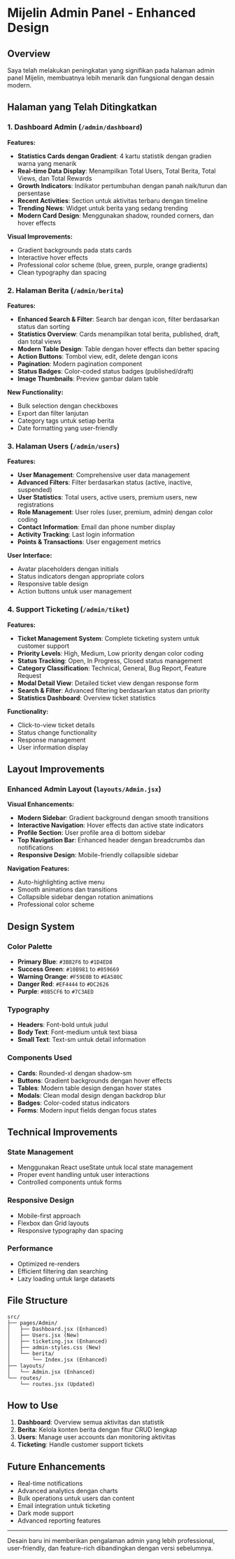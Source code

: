 # Mijelin Admin Panel - Enhanced Design

## Overview
Saya telah melakukan peningkatan yang signifikan pada halaman admin panel Mijelin, membuatnya lebih menarik dan fungsional dengan desain modern.

## Halaman yang Telah Ditingkatkan

### 1. Dashboard Admin (`/admin/dashboard`)
**Features:**
- **Statistics Cards dengan Gradient**: 4 kartu statistik dengan gradien warna yang menarik
- **Real-time Data Display**: Menampilkan Total Users, Total Berita, Total Views, dan Total Rewards
- **Growth Indicators**: Indikator pertumbuhan dengan panah naik/turun dan persentase
- **Recent Activities**: Section untuk aktivitas terbaru dengan timeline
- **Trending News**: Widget untuk berita yang sedang trending
- **Modern Card Design**: Menggunakan shadow, rounded corners, dan hover effects

**Visual Improvements:**
- Gradient backgrounds pada stats cards
- Interactive hover effects
- Professional color scheme (blue, green, purple, orange gradients)
- Clean typography dan spacing

### 2. Halaman Berita (`/admin/berita`)
**Features:**
- **Enhanced Search & Filter**: Search bar dengan icon, filter berdasarkan status dan sorting
- **Statistics Overview**: Cards menampilkan total berita, published, draft, dan total views
- **Modern Table Design**: Table dengan hover effects dan better spacing
- **Action Buttons**: Tombol view, edit, delete dengan icons
- **Pagination**: Modern pagination component
- **Status Badges**: Color-coded status badges (published/draft)
- **Image Thumbnails**: Preview gambar dalam table

**New Functionality:**
- Bulk selection dengan checkboxes
- Export dan filter lanjutan
- Category tags untuk setiap berita
- Date formatting yang user-friendly

### 3. Halaman Users (`/admin/users`)
**Features:**
- **User Management**: Comprehensive user data management
- **Advanced Filters**: Filter berdasarkan status (active, inactive, suspended)
- **User Statistics**: Total users, active users, premium users, new registrations
- **Role Management**: User roles (user, premium, admin) dengan color coding
- **Contact Information**: Email dan phone number display
- **Activity Tracking**: Last login information
- **Points & Transactions**: User engagement metrics

**User Interface:**
- Avatar placeholders dengan initials
- Status indicators dengan appropriate colors
- Responsive table design
- Action buttons untuk user management

### 4. Support Ticketing (`/admin/tiket`)
**Features:**
- **Ticket Management System**: Complete ticketing system untuk customer support
- **Priority Levels**: High, Medium, Low priority dengan color coding
- **Status Tracking**: Open, In Progress, Closed status management
- **Category Classification**: Technical, General, Bug Report, Feature Request
- **Modal Detail View**: Detailed ticket view dengan response form
- **Search & Filter**: Advanced filtering berdasarkan status dan priority
- **Statistics Dashboard**: Overview ticket statistics

**Functionality:**
- Click-to-view ticket details
- Status change functionality
- Response management
- User information display

## Layout Improvements

### Enhanced Admin Layout (`layouts/Admin.jsx`)
**Visual Enhancements:**
- **Modern Sidebar**: Gradient background dengan smooth transitions
- **Interactive Navigation**: Hover effects dan active state indicators
- **Profile Section**: User profile area di bottom sidebar
- **Top Navigation Bar**: Enhanced header dengan breadcrumbs dan notifications
- **Responsive Design**: Mobile-friendly collapsible sidebar

**Navigation Features:**
- Auto-highlighting active menu
- Smooth animations dan transitions
- Collapsible sidebar dengan rotation animations
- Professional color scheme

## Design System

### Color Palette
- **Primary Blue**: `#3B82F6` to `#1D4ED8`
- **Success Green**: `#10B981` to `#059669`
- **Warning Orange**: `#F59E0B` to `#EA580C`
- **Danger Red**: `#EF4444` to `#DC2626`
- **Purple**: `#8B5CF6` to `#7C3AED`

### Typography
- **Headers**: Font-bold untuk judul
- **Body Text**: Font-medium untuk text biasa
- **Small Text**: Text-sm untuk detail information

### Components Used
- **Cards**: Rounded-xl dengan shadow-sm
- **Buttons**: Gradient backgrounds dengan hover effects
- **Tables**: Modern table design dengan hover states
- **Modals**: Clean modal design dengan backdrop blur
- **Badges**: Color-coded status indicators
- **Forms**: Modern input fields dengan focus states

## Technical Improvements

### State Management
- Menggunakan React useState untuk local state management
- Proper event handling untuk user interactions
- Controlled components untuk forms

### Responsive Design
- Mobile-first approach
- Flexbox dan Grid layouts
- Responsive typography dan spacing

### Performance
- Optimized re-renders
- Efficient filtering dan searching
- Lazy loading untuk large datasets

## File Structure
```
src/
├── pages/Admin/
│   ├── Dashboard.jsx (Enhanced)
│   ├── Users.jsx (New)
│   ├── ticketing.jsx (Enhanced)
│   ├── admin-styles.css (New)
│   └── berita/
│       └── Index.jsx (Enhanced)
├── layouts/
│   └── Admin.jsx (Enhanced)
└── routes/
    └── routes.jsx (Updated)
```

## How to Use

1. **Dashboard**: Overview semua aktivitas dan statistik
2. **Berita**: Kelola konten berita dengan fitur CRUD lengkap
3. **Users**: Manage user accounts dan monitoring aktivitas
4. **Ticketing**: Handle customer support tickets

## Future Enhancements
- Real-time notifications
- Advanced analytics dengan charts
- Bulk operations untuk users dan content
- Email integration untuk ticketing
- Dark mode support
- Advanced reporting features

---

Desain baru ini memberikan pengalaman admin yang lebih professional, user-friendly, dan feature-rich dibandingkan dengan versi sebelumnya.
